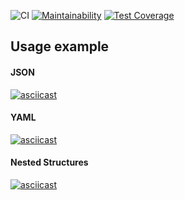 ![CI](https://github.com/ticktick/php-project-lvl2/workflows/CI/badge.svg) [![Maintainability](https://api.codeclimate.com/v1/badges/0ff3a248aa48cdeabb38/maintainability)](https://codeclimate.com/github/ticktick/php-project-lvl2/maintainability) [![Test Coverage](https://api.codeclimate.com/v1/badges/0ff3a248aa48cdeabb38/test_coverage)](https://codeclimate.com/github/ticktick/php-project-lvl2/test_coverage)


## Usage example

#### JSON
[![asciicast](https://asciinema.org/a/MGHUyxSi8Xbx2RLJIWMAEHNOp.svg)](https://asciinema.org/a/MGHUyxSi8Xbx2RLJIWMAEHNOp)

#### YAML
[![asciicast](https://asciinema.org/a/Y4VBZH62cqwyMNIWpYVr1zuhI.svg)](https://asciinema.org/a/Y4VBZH62cqwyMNIWpYVr1zuhI)

#### Nested Structures
[![asciicast](https://asciinema.org/a/8Y8hbd02dxypfjn0rLxRFdNTN.svg)](https://asciinema.org/a/8Y8hbd02dxypfjn0rLxRFdNTN)